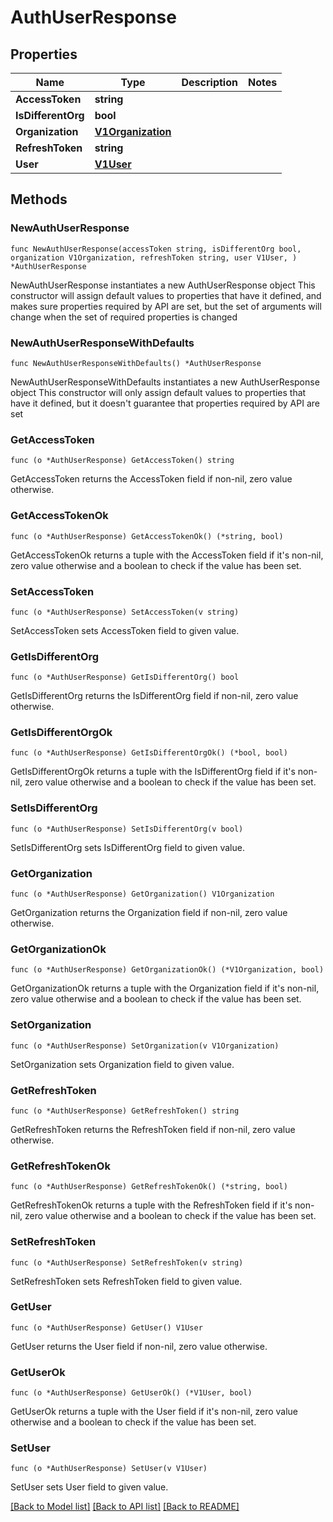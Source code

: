 # AuthUserResponse

## Properties

Name | Type | Description | Notes
------------ | ------------- | ------------- | -------------
**AccessToken** | **string** |  | 
**IsDifferentOrg** | **bool** |  | 
**Organization** | [**V1Organization**](V1Organization.md) |  | 
**RefreshToken** | **string** |  | 
**User** | [**V1User**](V1User.md) |  | 

## Methods

### NewAuthUserResponse

`func NewAuthUserResponse(accessToken string, isDifferentOrg bool, organization V1Organization, refreshToken string, user V1User, ) *AuthUserResponse`

NewAuthUserResponse instantiates a new AuthUserResponse object
This constructor will assign default values to properties that have it defined,
and makes sure properties required by API are set, but the set of arguments
will change when the set of required properties is changed

### NewAuthUserResponseWithDefaults

`func NewAuthUserResponseWithDefaults() *AuthUserResponse`

NewAuthUserResponseWithDefaults instantiates a new AuthUserResponse object
This constructor will only assign default values to properties that have it defined,
but it doesn't guarantee that properties required by API are set

### GetAccessToken

`func (o *AuthUserResponse) GetAccessToken() string`

GetAccessToken returns the AccessToken field if non-nil, zero value otherwise.

### GetAccessTokenOk

`func (o *AuthUserResponse) GetAccessTokenOk() (*string, bool)`

GetAccessTokenOk returns a tuple with the AccessToken field if it's non-nil, zero value otherwise
and a boolean to check if the value has been set.

### SetAccessToken

`func (o *AuthUserResponse) SetAccessToken(v string)`

SetAccessToken sets AccessToken field to given value.


### GetIsDifferentOrg

`func (o *AuthUserResponse) GetIsDifferentOrg() bool`

GetIsDifferentOrg returns the IsDifferentOrg field if non-nil, zero value otherwise.

### GetIsDifferentOrgOk

`func (o *AuthUserResponse) GetIsDifferentOrgOk() (*bool, bool)`

GetIsDifferentOrgOk returns a tuple with the IsDifferentOrg field if it's non-nil, zero value otherwise
and a boolean to check if the value has been set.

### SetIsDifferentOrg

`func (o *AuthUserResponse) SetIsDifferentOrg(v bool)`

SetIsDifferentOrg sets IsDifferentOrg field to given value.


### GetOrganization

`func (o *AuthUserResponse) GetOrganization() V1Organization`

GetOrganization returns the Organization field if non-nil, zero value otherwise.

### GetOrganizationOk

`func (o *AuthUserResponse) GetOrganizationOk() (*V1Organization, bool)`

GetOrganizationOk returns a tuple with the Organization field if it's non-nil, zero value otherwise
and a boolean to check if the value has been set.

### SetOrganization

`func (o *AuthUserResponse) SetOrganization(v V1Organization)`

SetOrganization sets Organization field to given value.


### GetRefreshToken

`func (o *AuthUserResponse) GetRefreshToken() string`

GetRefreshToken returns the RefreshToken field if non-nil, zero value otherwise.

### GetRefreshTokenOk

`func (o *AuthUserResponse) GetRefreshTokenOk() (*string, bool)`

GetRefreshTokenOk returns a tuple with the RefreshToken field if it's non-nil, zero value otherwise
and a boolean to check if the value has been set.

### SetRefreshToken

`func (o *AuthUserResponse) SetRefreshToken(v string)`

SetRefreshToken sets RefreshToken field to given value.


### GetUser

`func (o *AuthUserResponse) GetUser() V1User`

GetUser returns the User field if non-nil, zero value otherwise.

### GetUserOk

`func (o *AuthUserResponse) GetUserOk() (*V1User, bool)`

GetUserOk returns a tuple with the User field if it's non-nil, zero value otherwise
and a boolean to check if the value has been set.

### SetUser

`func (o *AuthUserResponse) SetUser(v V1User)`

SetUser sets User field to given value.



[[Back to Model list]](../README.md#documentation-for-models) [[Back to API list]](../README.md#documentation-for-api-endpoints) [[Back to README]](../README.md)


